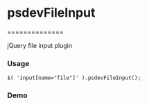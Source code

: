 # psdevFileInput
==============

jQuery file input plugin

### Usage
```
$( 'input[name="file"]' ).psdevFileInput();
```

### Demo



